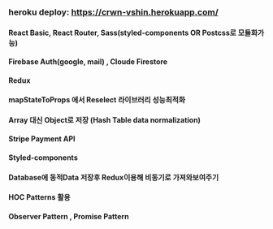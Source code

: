 ### heroku deploy: https://crwn-vshin.herokuapp.com/
#### React Basic, React Router, Sass(styled-components OR Postcss로 모듈화가능)
#### Firebase Auth(google, mail) , Cloude Firestore
#### Redux
#### mapStateToProps 에서 Reselect 라이브러리 성능최적화
#### Array 대신 Object로 저장 (Hash Table data normalization)
#### Stripe Payment API
#### Styled-components
#### Database에 동적Data 저장후 Redux이용해 비동기로 가져와보여주기
#### HOC Patterns 활용
#### Observer Pattern , Promise Pattern
